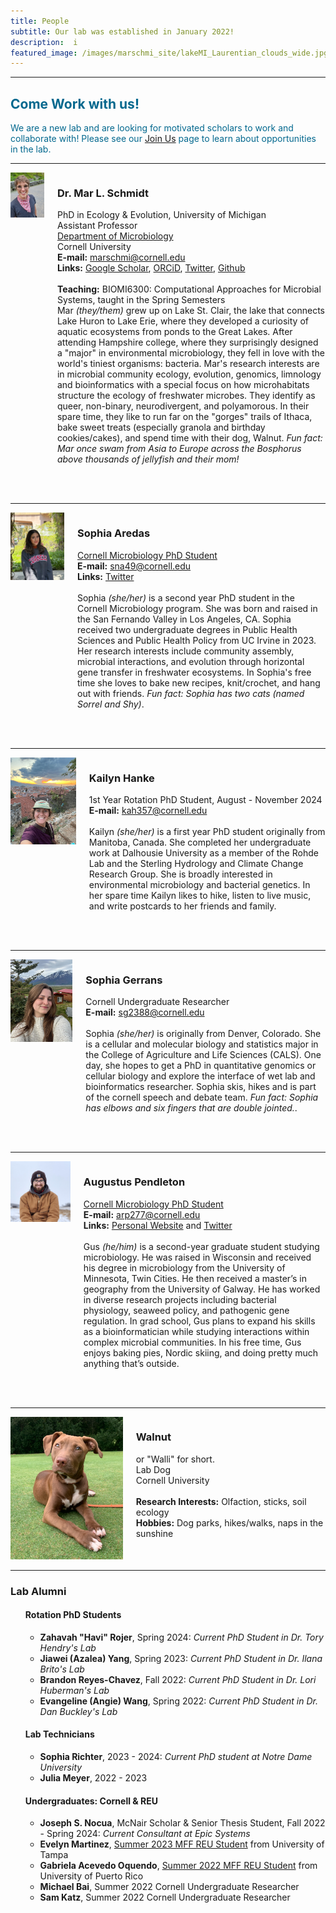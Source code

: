 ```yaml
---
title: People
subtitle: Our lab was established in January 2022! 
description:  i
featured_image: /images/marschmi_site/lakeMI_Laurentian_clouds_wide.jpg
---
```



***

<h2 style="color:#03688E;">Come Work with us!</h2>

<p style="color:#03688E;">We are a new lab and are looking for motivated scholars to work and collaborate with! Please see our <a href="https://marschmilab.github.io/join">Join Us</a> page to learn about opportunities in the lab.</p> 



***

<div class="columns">
    <div class="image-column">
        <img src="/images/marschmi_site/people/marian/2023_Mar_headshot.jpeg">
    </div>
    <div class="text-column">
        <h3>Dr. Mar L. Schmidt</h3>
           <p>PhD in Ecology & Evolution, University of Michigan<br>
           Assistant Professor <br>
           <a href="https://micro.cornell.edu/">Department of Microbiology</a><br>
           Cornell University<br>
           <strong>E-mail:</strong> <a href="mailto: marschmi@cornell.edu">marschmi@cornell.edu</a> <br>
           <strong>Links:</strong> <a href="https://scholar.google.com/citations?user=MDNM_HYAAAAJ&hl=en">Google Scholar</a>, <a href="https://orcid.org/0000-0002-2866-4496">ORCiD</a>, <a href="https://twitter.com/micro_marian?lang=en">Twitter</a>, <a href="https://github.com/marschmi">Github</a> <br>  
           <br>
           <strong>Teaching:</strong> BIOMI6300: Computational Approaches for Microbial Systems, taught in the Spring Semesters <br>
           Mar <em>(they/them)</em> grew up on Lake St. Clair, the lake that connects Lake Huron to Lake Erie, where they developed a curiosity of aquatic ecosystems from ponds to the Great Lakes. After attending Hampshire college, where they surprisingly designed a "major" in environmental microbiology, they fell in love with the world's tiniest organisms: bacteria. Mar's research interests are in microbial community ecology, evolution, genomics, limnology and bioinformatics with a special focus on how microhabitats structure the ecology of freshwater microbes. They identify as queer, non-binary, neurodivergent, and polyamorous. In their spare time, they like to run far on the "gorges" trails of Ithaca, bake sweet treats (especially granola and birthday cookies/cakes), and spend time with their dog, Walnut. <em>Fun fact: Mar once swam from Asia to Europe across the Bosphorus above thousands of jellyfish and their mom!</em><br>
           <br>
       </p>
 <br> 
    </div>
</div>



***

<div class="columns">
    <div class="image-column">
        <img src="/images/marschmi_site/people/2023_sophia_aredas.jpg">
    </div>
    <div class="text-column">
        <h3>Sophia Aredas</h3>
           <p><a href="https://cals.cornell.edu/microbiology/academics/graduate">Cornell Microbiology PhD Student</a><br>
           <strong>E-mail:</strong> <a href="mailto: sna49@cornell.edu">sna49@cornell.edu</a> <br>
           <strong>Links:</strong> <a href="https://twitter.com/sophiaaredas/">Twitter</a> <br>
           <br>
           Sophia <em>(she/her)</em> is a second year PhD student in the Cornell Microbiology program. She was born and raised in the San Fernando Valley in Los Angeles, CA. Sophia received two undergraduate degrees in Public Health Sciences and Public Health Policy from UC Irvine in 2023. Her research interests include community assembly, microbial interactions, and evolution through horizontal gene transfer in freshwater ecosystems. In Sophia's free time she loves to bake new recipes, knit/crochet, and hang out with friends. <em>Fun fact: Sophia has two cats (named Sorrel and Shy)</em>.
<br>
           <br>
       </p>
 <br> 
    </div>
</div>

***

<div class="columns">
    <div class="image-column">
        <img src="/images/marschmi_site/people/2024_kailyn_hanke.jpg">
    </div>
    <div class="text-column">
        <h3>Kailyn Hanke</h3>
           <p>1st Year Rotation PhD Student, August - November 2024<br>
           <strong>E-mail:</strong> <a href="mailto: kah357@cornell.edu">kah357@cornell.edu</a> <br>
           <br>
           Kailyn <em>(she/her)</em> is a first year PhD student originally from Manitoba, Canada. She completed her undergraduate work at Dalhousie University as a member of the Rohde Lab and the Sterling Hydrology and Climate Change Research Group. She is broadly interested in environmental microbiology and bacterial genetics. In her spare time Kailyn likes to hike, listen to live music, and write postcards to her friends and family.
<br>
           <br>
       </p>
 <br> 
    </div>
</div>


***

<div class="columns">
    <div class="image-column">
        <img src="/images/marschmi_site/people/2024_sophia_gerrans.jpg">
    </div>
    <div class="text-column">
        <h3>Sophia Gerrans</h3>
           <p>Cornell Undergraduate Researcher<br>
           <strong>E-mail:</strong> <a href="mailto: sg2388@cornell.edu">sg2388@cornell.edu</a> <br>
           <br>
           Sophia <em>(she/her)</em> is originally from Denver, Colorado. She is a cellular and molecular biology and statistics major in the College of Agriculture and Life Sciences (CALS). One day, she hopes to get a PhD in quantitative genomics or cellular biology and explore the interface of wet lab and bioinformatics researcher. Sophia skis, hikes and is part of the cornell speech and debate team. <em>Fun fact: Sophia has elbows and six fingers that are double jointed.</em>.
<br>
           <br>
       </p>
 <br> 
    </div>
</div>


***

<div class="columns">
    <div class="image-column">
        <img src="/images/marschmi_site/people/2023_gus_pendleton.jpeg">
    </div>
    <div class="text-column">
        <h3>Augustus Pendleton</h3>
           <p><a href="https://cals.cornell.edu/microbiology/academics/graduate">Cornell Microbiology PhD Student</a><br>
           <strong>E-mail:</strong> <a href="mailto: arp277@cornell.edu">arp277@cornell.edu</a> <br>
           <strong>Links:</strong> <a href="https://gus-pendleton.github.io/">Personal Website</a> and <a href="https://twitter.com/AugustusPendle1?lang=en">Twitter</a> <br>  
           <br>
           Gus <em>(he/him)</em> is a second-year graduate student studying microbiology. He was raised in Wisconsin and received his degree in microbiology from the University of Minnesota, Twin Cities. He then received a master’s in geography from the University of Galway. He has worked in diverse research projects including bacterial physiology, seaweed policy, and pathogenic gene regulation. In grad school, Gus plans to expand his skills as a bioinformatician while studying interactions within complex microbial communities. In his free time, Gus enjoys baking pies, Nordic skiing, and doing pretty much anything that’s outside.
<br>
           <br>
       </p>
 <br> 
    </div>
</div>



***

<div class="columns">
    <div class="image-column">
        <img src="/images/marschmi_site/people/walnut/walnut_small.png">
    </div>
    <div class="text-column">
        <h3>Walnut</h3>
        <p>or "Walli" for short.<br>
           Lab Dog<br>
           Cornell University <br>
       	   <br>
       	   <strong>Research Interests:</strong> Olfaction, sticks, soil ecology<br>
       	   <strong>Hobbies:</strong> Dog parks, hikes/walks, naps in the sunshine</p>
    </div>
</div>


***


<h3>Lab Alumni</h3>  
<ul>

<h4>Rotation PhD Students</h4>  
<ul>
<li><strong>Zahavah "Havi" Rojer</strong>, Spring 2024: <em>Current PhD Student in Dr. Tory Hendry's Lab</em></li>
<li><strong>Jiawei (Azalea) Yang</strong>, Spring 2023: <em>Current PhD Student in Dr. Ilana Brito's Lab</em></li>
<li><strong>Brandon Reyes-Chavez</strong>, Fall 2022: <em>Current PhD Student in Dr. Lori Huberman's Lab</em></li>
<li><strong>Evangeline (Angie) Wang</strong>, Spring 2022: <em>Current PhD Student in Dr. Dan Buckley's Lab</em></li>
</ul>

<h4>Lab Technicians</h4>  
<ul>
<li><strong>Sophia Richter</strong>, 2023 - 2024: <em>Current PhD student at Notre Dame University</em></li>
<li><strong>Julia Meyer</strong>, 2022 - 2023</li>
</ul>

<h4>Undergraduates: Cornell & REU</h4>  
<ul>
  <li><strong>Joseph S. Nocua</strong>, McNair Scholar & Senior Thesis Student, Fall 2022 - Spring 2024: <em>Current Consultant at Epic Systems</em></li>
  <li><strong>Evelyn Martinez</strong>, <a href="https://cihmid.cornell.edu/academics-programs/undergraduate-programs/mff-reu/">Summer 2023 MFF REU Student</a> from University of Tampa</li> 
  <li><strong>Gabriela Acevedo Oquendo</strong>,  <a href="https://cihmid.cornell.edu/academics-programs/undergraduate-programs/mff-reu/">Summer 2022 MFF REU Student</a> from University of Puerto Rico</li>
  <li><strong>Michael Bai</strong>, Summer 2022 Cornell Undergraduate Researcher</li>
  <li><strong>Sam Katz</strong>, Summer 2022 Cornell Undergraduate Researcher</li>
  
</ul>